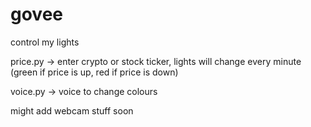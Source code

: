 # govee
 control my lights


price.py -> enter crypto or stock ticker, lights will change every minute (green if price is up, red if price is down)

voice.py -> voice to change colours

might add webcam stuff soon
